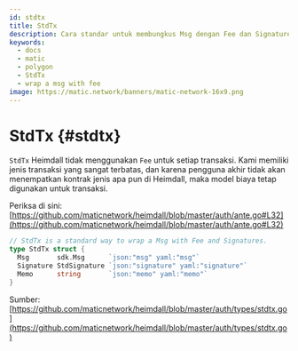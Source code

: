 ```yaml
---
id: stdtx
title: StdTx
description: Cara standar untuk membungkus Msg dengan Fee dan Signature
keywords:
  - docs
  - matic
  - polygon
  - StdTx
  - wrap a msg with fee
image: https://matic.network/banners/matic-network-16x9.png
---
```


# StdTx {#stdtx}

`StdTx` Heimdall tidak menggunakan `Fee` untuk setiap transaksi. Kami memiliki jenis transaksi yang sangat terbatas, dan karena pengguna akhir tidak akan menempatkan kontrak jenis apa pun di Heimdall, maka model biaya tetap digunakan untuk transaksi.

Periksa di sini: [https://github.com/maticnetwork/heimdall/blob/master/auth/ante.go#L32](https://github.com/maticnetwork/heimdall/blob/master/auth/ante.go#L32)

```go
// StdTx is a standard way to wrap a Msg with Fee and Signatures.
type StdTx struct {
  Msg       sdk.Msg      `json:"msg" yaml:"msg"`
  Signature StdSignature `json:"signature" yaml:"signature"`
  Memo      string       `json:"memo" yaml:"memo"`
}
```

Sumber: [https://github.com/maticnetwork/heimdall/blob/master/auth/types/stdtx.go](https://github.com/maticnetwork/heimdall/blob/master/auth/types/stdtx.go)